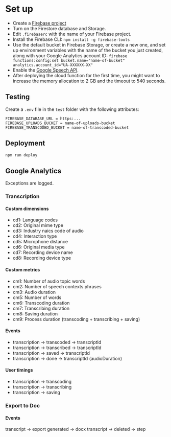 # Set up

- Create a [Firebase project](https://console.firebase.google.com/)
- Turn on the Firestore database and Storage.
- Edit `.firebaserc` with the name of your Firebase project.
- Install the Firebase CLI: `npm install -g firebase-tools`
- Use the default bucket in Firebase Storage, or create a new one, and set up environment variables with the name of the bucket you just created, along with your Google Analytics account ID: `firebase functions:config:set bucket.name="name-of-bucket" analytics.account_id="UA-XXXXXX-XX"`
- Enable the [Google Speech API](https://console.developers.google.com/apis/api/speech.googleapis.com/overview).
- After deploying the cloud function for the first time, you might want to increase the memory allocation to 2 GB and the timeout to 540 seconds.

## Testing

Create a `.env` file in the `test` folder with the following attributes:

```
FIREBASE_DATABASE_URL = https:...
FIREBASE_UPLOADS_BUCKET = name-of-uploads-bucket
FIREBASE_TRANSCODED_BUCKET = name-of-transcoded-bucket
```

## Deployment

```sh
npm run deploy
```

## Google Analytics

Exceptions are logged.

### Transcription

#### Custom dimensions

- cd1: Language codes
- cd2: Original mime type
- cd3: Industry naics code of audio
- cd4: Interaction type
- cd5: Microphone distance
- cd6: Original media type
- cd7: Recording device name
- cd8: Recording device type

#### Custom metrics

- cm1: Number of audio topic words
- cm2: Number of speech contexts phrases
- cm3: Audio duration
- cm5: Number of words
- cm6: Transcoding duration
- cm7: Transcribing duration
- cm8: Saving duration
- cm9: Process duration (transcoding + transcribing + saving)

#### Events

- transcription -> transcoded -> transcriptId
- transcription -> transcribed -> transcriptId
- transcription -> saved -> transcriptId
- transcription -> done -> transcriptId (audioDuration)

#### User timings

- transcription -> transcoding
- transcription -> transcribing
- transcription -> saving

### Export to Doc

#### Events

transcript -> export generated -> docx
transcript -> deleted -> step
